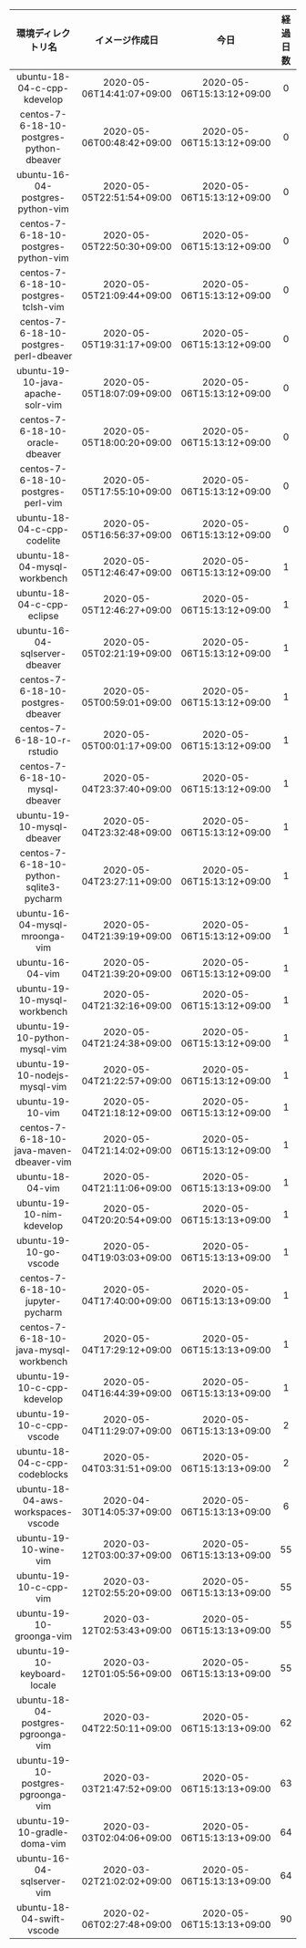 |環境ディレクトリ名|イメージ作成日|今日|経過日数|
|:-:|:-:|:-:|:-:|
|ubuntu-18-04-c-cpp-kdevelop|2020-05-06T14:41:07+09:00|2020-05-06T15:13:12+09:00|0|
|centos-7-6-18-10-postgres-python-dbeaver|2020-05-06T00:48:42+09:00|2020-05-06T15:13:12+09:00|0|
|ubuntu-16-04-postgres-python-vim|2020-05-05T22:51:54+09:00|2020-05-06T15:13:12+09:00|0|
|centos-7-6-18-10-postgres-python-vim|2020-05-05T22:50:30+09:00|2020-05-06T15:13:12+09:00|0|
|centos-7-6-18-10-postgres-tclsh-vim|2020-05-05T21:09:44+09:00|2020-05-06T15:13:12+09:00|0|
|centos-7-6-18-10-postgres-perl-dbeaver|2020-05-05T19:31:17+09:00|2020-05-06T15:13:12+09:00|0|
|ubuntu-19-10-java-apache-solr-vim|2020-05-05T18:07:09+09:00|2020-05-06T15:13:12+09:00|0|
|centos-7-6-18-10-oracle-dbeaver|2020-05-05T18:00:20+09:00|2020-05-06T15:13:12+09:00|0|
|centos-7-6-18-10-postgres-perl-vim|2020-05-05T17:55:10+09:00|2020-05-06T15:13:12+09:00|0|
|ubuntu-18-04-c-cpp-codelite|2020-05-05T16:56:37+09:00|2020-05-06T15:13:12+09:00|0|
|ubuntu-18-04-mysql-workbench|2020-05-05T12:46:47+09:00|2020-05-06T15:13:12+09:00|1|
|ubuntu-18-04-c-cpp-eclipse|2020-05-05T12:46:27+09:00|2020-05-06T15:13:12+09:00|1|
|ubuntu-16-04-sqlserver-dbeaver|2020-05-05T02:21:19+09:00|2020-05-06T15:13:12+09:00|1|
|centos-7-6-18-10-postgres-dbeaver|2020-05-05T00:59:01+09:00|2020-05-06T15:13:12+09:00|1|
|centos-7-6-18-10-r-rstudio|2020-05-05T00:01:17+09:00|2020-05-06T15:13:12+09:00|1|
|centos-7-6-18-10-mysql-dbeaver|2020-05-04T23:37:40+09:00|2020-05-06T15:13:12+09:00|1|
|ubuntu-19-10-mysql-dbeaver|2020-05-04T23:32:48+09:00|2020-05-06T15:13:12+09:00|1|
|centos-7-6-18-10-python-sqlite3-pycharm|2020-05-04T23:27:11+09:00|2020-05-06T15:13:12+09:00|1|
|ubuntu-16-04-mysql-mroonga-vim|2020-05-04T21:39:19+09:00|2020-05-06T15:13:12+09:00|1|
|ubuntu-16-04-vim|2020-05-04T21:39:20+09:00|2020-05-06T15:13:12+09:00|1|
|ubuntu-19-10-mysql-workbench|2020-05-04T21:32:16+09:00|2020-05-06T15:13:12+09:00|1|
|ubuntu-19-10-python-mysql-vim|2020-05-04T21:24:38+09:00|2020-05-06T15:13:12+09:00|1|
|ubuntu-19-10-nodejs-mysql-vim|2020-05-04T21:22:57+09:00|2020-05-06T15:13:12+09:00|1|
|ubuntu-19-10-vim|2020-05-04T21:18:12+09:00|2020-05-06T15:13:12+09:00|1|
|centos-7-6-18-10-java-maven-dbeaver-vim|2020-05-04T21:14:02+09:00|2020-05-06T15:13:12+09:00|1|
|ubuntu-18-04-vim|2020-05-04T21:11:06+09:00|2020-05-06T15:13:13+09:00|1|
|ubuntu-19-10-nim-kdevelop|2020-05-04T20:20:54+09:00|2020-05-06T15:13:13+09:00|1|
|ubuntu-19-10-go-vscode|2020-05-04T19:03:03+09:00|2020-05-06T15:13:13+09:00|1|
|centos-7-6-18-10-jupyter-pycharm|2020-05-04T17:40:00+09:00|2020-05-06T15:13:13+09:00|1|
|centos-7-6-18-10-java-mysql-workbench|2020-05-04T17:29:12+09:00|2020-05-06T15:13:13+09:00|1|
|ubuntu-19-10-c-cpp-kdevelop|2020-05-04T16:44:39+09:00|2020-05-06T15:13:13+09:00|1|
|ubuntu-19-10-c-cpp-vscode|2020-05-04T11:29:07+09:00|2020-05-06T15:13:13+09:00|2|
|ubuntu-18-04-c-cpp-codeblocks|2020-05-04T03:31:51+09:00|2020-05-06T15:13:13+09:00|2|
|ubuntu-18-04-aws-workspaces-vscode|2020-04-30T14:05:37+09:00|2020-05-06T15:13:13+09:00|6|
|ubuntu-19-10-wine-vim|2020-03-12T03:00:37+09:00|2020-05-06T15:13:13+09:00|55|
|ubuntu-19-10-c-cpp-vim|2020-03-12T02:55:20+09:00|2020-05-06T15:13:13+09:00|55|
|ubuntu-19-10-groonga-vim|2020-03-12T02:53:43+09:00|2020-05-06T15:13:13+09:00|55|
|ubuntu-19-10-keyboard-locale|2020-03-12T01:05:56+09:00|2020-05-06T15:13:13+09:00|55|
|ubuntu-18-04-postgres-pgroonga-vim|2020-03-04T22:50:11+09:00|2020-05-06T15:13:13+09:00|62|
|ubuntu-19-10-postgres-pgroonga-vim|2020-03-03T21:47:52+09:00|2020-05-06T15:13:13+09:00|63|
|ubuntu-19-10-gradle-doma-vim|2020-03-03T02:04:06+09:00|2020-05-06T15:13:13+09:00|64|
|ubuntu-16-04-sqlserver-vim|2020-03-02T21:02:02+09:00|2020-05-06T15:13:13+09:00|64|
|ubuntu-18-04-swift-vscode|2020-02-06T02:27:48+09:00|2020-05-06T15:13:13+09:00|90|
